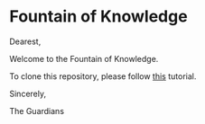 # Fountain of Knowledge

Dearest,

Welcome to the Fountain of Knowledge.

To clone this repository, please follow [this](https://docs.github.com/en/repositories/creating-and-managing-repositories/cloning-a-repository) tutorial.

Sincerely,

The Guardians
